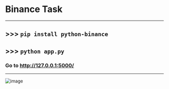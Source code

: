# Binance Task

------------------

## >>> `pip install python-binance`

## >>> `python app.py`

### Go to http://127.0.0.1:5000/

-------------------------

![image](https://user-images.githubusercontent.com/50515418/210373464-2baea4ea-d3b3-4cde-9a38-891082e53375.png)
